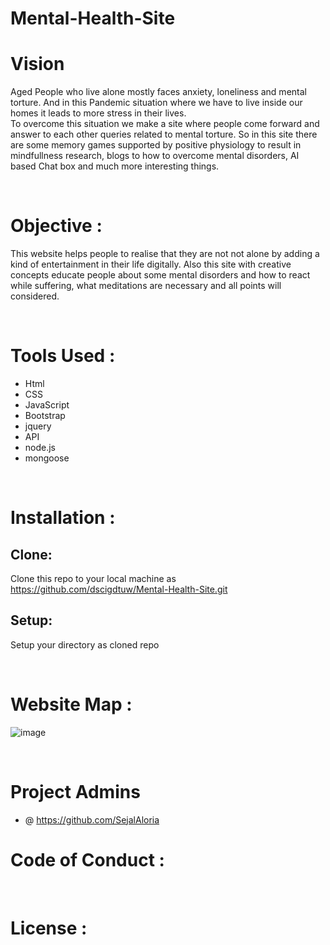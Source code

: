 # Mental-Health-Site


# Vision

Aged People who live alone mostly faces anxiety, loneliness and mental torture. And in this Pandemic situation where we have to live inside our homes it leads to more stress in their lives. <br />
To overcome this situation we make a site where people come forward and answer to each other queries related to mental torture. So in this site there are some memory games supported by positive physiology to result in mindfullness research, blogs to how to overcome mental disorders, AI based Chat box and much more interesting things.

<br />

# Objective :

This website helps people to realise that they are not not alone by adding a kind of entertainment in their life digitally. Also this site with creative concepts educate people about some mental disorders and how to react while suffering, what meditations are necessary and all points will considered.

<br />

# Tools Used :

* Html
* CSS
* JavaScript
* Bootstrap
* jquery
* API
* node.js
* mongoose

<br />

# Installation :

## Clone:
Clone this repo to your local machine as
https://github.com/dscigdtuw/Mental-Health-Site.git

## Setup:
Setup your directory as cloned repo

<br />

# Website Map :

![image](https://user-images.githubusercontent.com/67700414/94935522-cc37cf00-04ea-11eb-863a-7962958fac22.png)


<br />

# Project Admins
* @ https://github.com/SejalAloria

#  Code of Conduct :


<br />


# License : 





